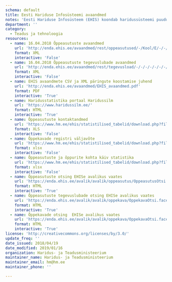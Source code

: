 ```yaml
---
schema: default
title: Eesti Hariduse Infosüsteemi avaandmed
notes: 'Eesti Hariduse Infosüsteem (EHIS) koondab haridussüsteemi puudutavaid andmeid. Register sisaldab andmeid õppeasutuse, õpilaste, õpetajate/õppejõudude, lõpudokumentide, õpikute ja õppekavade kohta. Kõige vanemad andmed on aastast 2004.'
department: ''
category:
  - Teadus ja tehnoloogia
resources:
  - name: 16.04.2018 Õppeasutuste avaandmed
    url: 'http://enda.ehis.ee/avaandmed/rest/oppeasutused/-/Kool/E/-/-/-/-/-/-/0/0/XML'
    format: XML
    interactive: 'False'
  - name: 16.04.2018 Õppeasutuste tegevuslubade avaandmed
    url: 'http://enda.ehis.ee/avaandmed/rest/tegevusload/-/-/-/-/-/-/-/-/1/XML'
    format: XML
    interactive: 'False'
  - name: EHIS avaandmete CSV ja XML päringute koostamise juhend
    url: 'http://enda.ehis.ee/avaandmed/EHIS_avaandmed.pdf'
    format: PDF
    interactive: 'True'
  - name: Haridusstatistika portaal Haridussilm
    url: 'https://www.haridussilm.ee/'
    format: HTML
    interactive: 'True'
  - name: Õppeasutuste kontaktandmed
    url: 'https://www.hm.ee/ehis/statistilised_tabelid/download.php?file=koolide_kontaktid.xls'
    format: XLS
    interactive: 'False'
  - name: Õppekavade registri väljavõte
    url: 'https://www.hm.ee/ehis/statistilised_tabelid/download.php?file=oppekavad.xlsx'
    format: xlsx
    interactive: 'False'
  - name: Õppeasutuste ja õppurite kohta käiv statistika
    url: 'https://www.hm.ee/ehis/statistilised_tabelid/download.php?file=alus_yld_oppeasutused_oppurid.xlsx'
    format: xlsx
    interactive: 'False'
  - name: Õppeasutuste otsing EHISe avalikus vaates
    url: 'https://enda.ehis.ee/avalik/avalik/oppeasutus/OppeasutusOtsi.faces'
    format: HTML
    interactive: 'True'
  - name: Õppeasutuste tegevuslubade otsing EHISe avalikus vaates
    url: 'https://enda.ehis.ee/avalik/avalik/oppekava/OppekavaOtsi.faces'
    format: HTML
    interactive: 'True'
  - name: Õppekavade otsing  EHISe avalikus vaates
    url: 'https://enda.ehis.ee/avalik/avalik/oppekava/OppekavaOtsi.faces'
    format: HTML
    interactive: 'True'
license: 'http://creativecommons.org/licenses/by/3.0/'
update_freq: ''
date_issued: 2018/04/19
date_modified: 2019/01/16
organization: Haridus- ja Teadusministeerium
maintainer_name: Haridus- ja Teadusministeerium
maintainer_email: hm@hm.ee
maintainer_phone: ''

---
```

